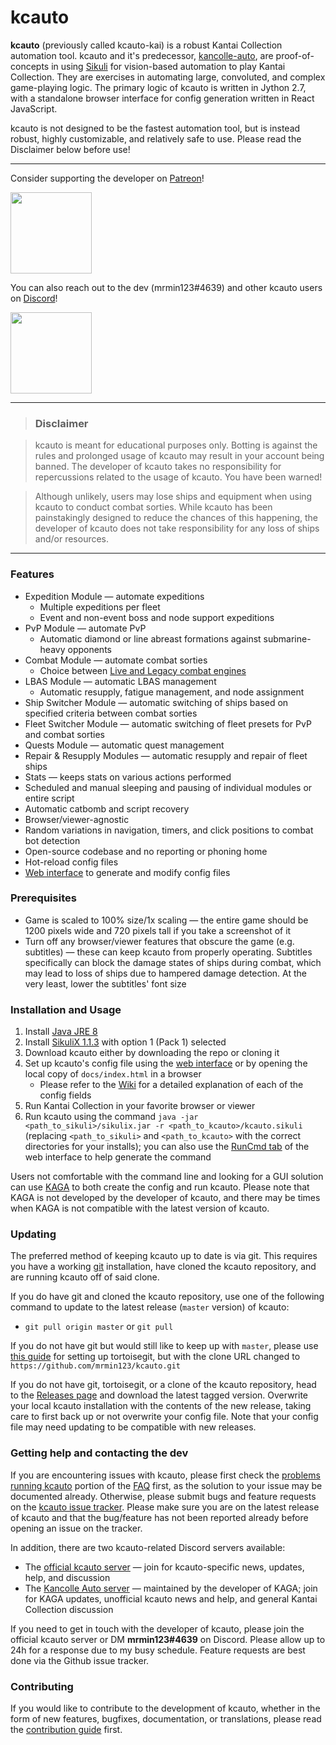 # kcauto

**kcauto** (previously called kcauto-kai) is a robust Kantai Collection automation tool. kcauto and it's predecessor, [kancolle-auto](https://github.com/mrmin123/kancolle-auto), are proof-of-concepts in using [Sikuli](http://sikulix.com/) for vision-based automation to play Kantai Collection. They are exercises in automating large, convoluted, and complex game-playing logic. The primary logic of kcauto is written in Jython 2.7, with a standalone browser interface for config generation written in React JavaScript.

kcauto is not designed to be the fastest automation tool, but is instead robust, highly customizable, and relatively safe to use. Please read the Disclaimer below before use!

---

Consider supporting the developer on [Patreon](https://www.patreon.com/mrmin123)!

<a href="https://www.patreon.com/mrmin123"><img src="https://c5.patreon.com/external/logo/become_a_patron_button.png" width="130" /></a>

You can also reach out to the dev (mrmin123#4639) and other kcauto users on [Discord](https://discord.gg/KEHSmUs)!

<a href="https://discord.gg/KEHSmUs"><img src="https://discordapp.com/assets/e4923594e694a21542a489471ecffa50.svg" width="130" /></a>

---

> ### Disclaimer

> kcauto is meant for educational purposes only. Botting is against the rules and prolonged usage of kcauto may result in your account being banned. The developer of kcauto takes no responsibility for repercussions related to the usage of kcauto. You have been warned!

> Although unlikely, users may lose ships and equipment when using kcauto to conduct combat sorties. While kcauto has been painstakingly designed to reduce the chances of this happening, the developer of kcauto does not take responsibility for any loss of ships and/or resources.

---

### Features

* Expedition Module &mdash; automate expeditions
  * Multiple expeditions per fleet
  * Event and non-event boss and node support expeditions
* PvP Module &mdash; automate PvP
  * Automatic diamond or line abreast formations against submarine-heavy opponents
* Combat Module &mdash; automate combat sorties
  * Choice between [Live and Legacy combat engines](https://github.com/mrmin123/kcauto/wiki/Config:-Combat-section#engine)
* LBAS Module &mdash; automatic LBAS management
  * Automatic resupply, fatigue management, and node assignment
* Ship Switcher Module &mdash; automatic switching of ships based on specified criteria between combat sorties
* Fleet Switcher Module &mdash; automatic switching of fleet presets for PvP and combat sorties
* Quests Module &mdash; automatic quest management
* Repair & Resupply Modules &mdash; automatic resupply and repair of fleet ships
* Stats &mdash; keeps stats on various actions performed
* Scheduled and manual sleeping and pausing of individual modules or entire script
* Automatic catbomb and script recovery
* Browser/viewer-agnostic
* Random variations in navigation, timers, and click positions to combat bot detection
* Open-source codebase and no reporting or phoning home
* Hot-reload config files
* [Web interface](https://mrmin123.github.io/kcauto/) to generate and modify config files

### Prerequisites

* Game is scaled to 100% size/1x scaling &mdash; the entire game should be 1200 pixels wide and 720 pixels tall if you take a screenshot of it
* Turn off any browser/viewer features that obscure the game (e.g. subtitles) &mdash; these can keep kcauto from properly operating. Subtitles specifically can block the damage states of ships during combat, which may lead to loss of ships due to hampered damage detection. At the very least, lower the subtitles' font size

### Installation and Usage

1. Install [Java JRE 8](http://www.oracle.com/technetwork/java/javase/downloads/jre8-downloads-2133155.html)
2. Install [SikuliX 1.1.3](https://launchpad.net/sikuli/sikulix/1.1.3) with option 1 (Pack 1) selected
3. Download kcauto either by downloading the repo or cloning it
4. Set up kcauto's config file using the [web interface](https://mrmin123.github.io/kcauto/) or by opening the local copy of `docs/index.html` in a browser
    * Please refer to the [Wiki](https://github.com/mrmin123/kcauto/wiki/Configuration#config-file) for a detailed explanation of each of the config fields
5. Run Kantai Collection in your favorite browser or viewer
6. Run kcauto using the command `java -jar <path_to_sikuli>/sikulix.jar -r <path_to_kcauto>/kcauto.sikuli` (replacing `<path_to_sikuli>` and `<path_to_kcauto>` with the correct directories for your installs); you can also use the [RunCmd tab](https://mrmin123.github.io/kcauto/#runcmd) of the web interface to help generate the command

Users not comfortable with the command line and looking for a GUI solution can use [KAGA](https://github.com/waicool20/KAGA) to both create the config and run kcauto. Please note that KAGA is not developed by the developer of kcauto, and there may be times when KAGA is not compatible with the latest version of kcauto.

### Updating

The preferred method of keeping kcauto up to date is via git. This requires you have a working [git](https://git-scm.com/) installation, have cloned the kcauto repository, and are running kcauto off of said clone.

If you do have git and cloned the kcauto repository, use one of the following command to update to the latest release (`master` version) of kcauto:

* `git pull origin master` or `git pull`

If you do not have git but would still like to keep up with `master`, please use [this guide](https://github.com/KC3Kai/KC3Kai/wiki/Setup-development-build) for setting up tortoisegit, but with the clone URL changed to `https://github.com/mrmin123/kcauto.git`

If you do not have git, tortoisegit, or a clone of the kcauto repository, head to the [Releases page](https://github.com/mrmin123/kcauto/releases) and download the latest tagged version. Overwrite your local kcauto installation with the contents of the new release, taking care to first back up or not overwrite your config file. Note that your config file may need updating to be compatible with new releases.

### Getting help and contacting the dev

If you are encountering issues with kcauto, please first check the [problems running kcauto](https://github.com/mrmin123/kcauto/wiki/FAQ#problems-running-kcauto) portion of the [FAQ](https://github.com/mrmin123/kcauto/wiki/FAQ) first, as the solution to your issue may be documented already. Otherwise, please submit bugs and feature requests on the [kcauto issue tracker](https://github.com/mrmin123/kcauto/issues). Please make sure you are on the latest release of kcauto and that the bug/feature has not been reported already before opening an issue on the tracker.

In addition, there are two kcauto-related Discord servers available:
* The [official kcauto server](https://discord.gg/KEHSmUs) &mdash; join for kcauto-specific news, updates, help, and discussion
* The [Kancolle Auto server](https://discord.gg/2tt5Der) &mdash; maintained by the developer of KAGA; join for KAGA updates, unofficial kcauto news and help, and general Kantai Collection discussion

If you need to get in touch with the developer of kcauto, please join the official kcauto server or DM **mrmin123#4639** on Discord. Please allow up to 24h for a response due to my busy schedule. Feature requests are best done via the Github issue tracker.

### Contributing

If you would like to contribute to the development of kcauto, whether in the form of new features, bugfixes, documentation, or translations, please read the [contribution guide](https://github.com/mrmin123/kcauto/blob/master/CONTRIBUTING.md) first.
